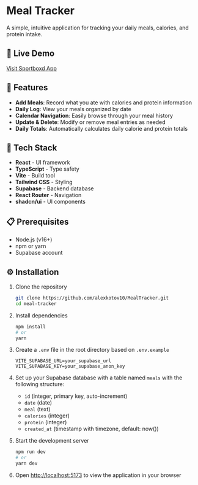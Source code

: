 # Meal Tracker

A simple, intuitive application for tracking your daily meals, calories, and protein intake.

## 🔗 Live Demo

[Visit Sportboxd App](meal-tracker-gules-iota.vercel.app/)

## 🌟 Features

- **Add Meals**: Record what you ate with calories and protein information
- **Daily Log**: View your meals organized by date
- **Calendar Navigation**: Easily browse through your meal history
- **Update & Delete**: Modify or remove meal entries as needed
- **Daily Totals**: Automatically calculates daily calorie and protein totals

## 🚀 Tech Stack

- **React** - UI framework
- **TypeScript** - Type safety
- **Vite** - Build tool
- **Tailwind CSS** - Styling
- **Supabase** - Backend database
- **React Router** - Navigation
- **shadcn/ui** - UI components

## 📋 Prerequisites

- Node.js (v16+)
- npm or yarn
- Supabase account

## ⚙️ Installation

1. Clone the repository

   ```bash
   git clone https://github.com/alexkotov10/MealTracker.git
   cd meal-tracker
   ```

2. Install dependencies

   ```bash
   npm install
   # or
   yarn
   ```

3. Create a `.env` file in the root directory based on `.env.example`

   ```
   VITE_SUPABASE_URL=your_supabase_url
   VITE_SUPABASE_KEY=your_supabase_anon_key
   ```

4. Set up your Supabase database with a table named `meals` with the following structure:

   - `id` (integer, primary key, auto-increment)
   - `date` (date)
   - `meal` (text)
   - `calories` (integer)
   - `protein` (integer)
   - `created_at` (timestamp with timezone, default: now())

5. Start the development server

   ```bash
   npm run dev
   # or
   yarn dev
   ```

6. Open [http://localhost:5173](http://localhost:5173) to view the application in your browser
